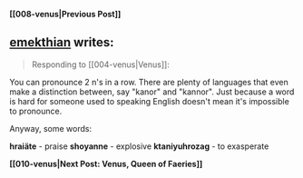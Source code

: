 **[[008-venus|Previous Post]]**

## [emekthian](contributors/emekthian) writes:

> Responding to [[004-venus|Venus]]:

You can pronounce 2 n's in a row. There are plenty of languages that even make a distinction between, say "kanor" and "kannor". Just because a word is hard for someone used to speaking English doesn't mean it's impossible to pronounce.

Anyway, some words:

**hraiäte** - praise
**shoyanne** - explosive
**ktaniyuhrozag** - to exasperate

**[[010-venus|Next Post: Venus, Queen of Faeries]]**